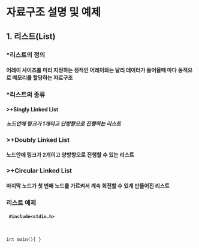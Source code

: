 # 자료구조 설명 및 예제

## 1. 리스트(List)

### *리스트의 정의

#### 어레이 사이즈를 미리 지정하는 정적인 어레이와는 달리 데이터가 들어올때 마다 동적으로 메모리를 할당하는 자료구조

### *리스트의 종류

#### >+Singly Linked List
##### 노드안에 링크가 1개이고 단방향으로 진행하는 리스트

### >+Doubly Linked List
#### 노드안에 링크가 2개이고 양방향으로 진행할 수 있는 리스트

### >+Circular Linked List
#### 마지막 노드가 첫 번째 노드를 가르켜서 계속 회전할 수 있게 만들어진 리스트

### 리스트 예제

#### <pre><code> #include<stdio.h>
int main(){
}</pre></code>
